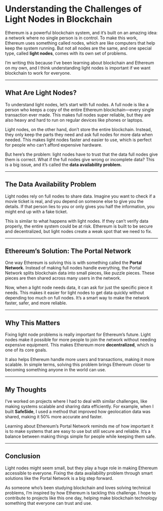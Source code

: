 # Understanding the Challenges of Light Nodes in Blockchain  

Ethereum is a powerful blockchain system, and it’s built on an amazing idea: a network where no single person is in control. To make this work, Ethereum uses something called nodes, which are like computers that help keep the system running. But not all nodes are the same, and one special type, called **light nodes**, comes with its own set of problems.  

I’m writing this because I’ve been learning about blockchain and Ethereum on my own, and I think understanding light nodes is important if we want blockchain to work for everyone.

---

## What Are Light Nodes?  

To understand light nodes, let’s start with full nodes. A full node is like a person who keeps a copy of the entire Ethereum blockchain—every single transaction ever made. This makes full nodes super reliable, but they are also heavy and hard to run on regular devices like phones or laptops.  

Light nodes, on the other hand, don’t store the entire blockchain. Instead, they only keep the parts they need and ask full nodes for more data when needed. This makes light nodes faster and easier to use, which is perfect for people who can’t afford expensive hardware.  

But here’s the problem: light nodes have to trust that the data full nodes give them is correct. What if the full nodes give wrong or incomplete data? This is a big issue, and it’s called the **data availability problem.**

---

## The Data Availability Problem  

Light nodes rely on full nodes to share data. Imagine you want to check if a movie ticket is real, and you depend on someone else to give you the details. If that person lies to you or only gives you half the information, you might end up with a fake ticket.  

This is similar to what happens with light nodes. If they can’t verify data properly, the entire system could be at risk. Ethereum is built to be secure and decentralized, but light nodes create a weak spot that we need to fix.

---

## Ethereum’s Solution: The Portal Network  

One way Ethereum is solving this is with something called the **Portal Network.** Instead of making full nodes handle everything, the Portal Network splits blockchain data into small pieces, like puzzle pieces. These pieces are then shared across many users in the network.  

Now, when a light node needs data, it can ask for just the specific piece it needs. This makes it easier for light nodes to get data quickly without depending too much on full nodes. It’s a smart way to make the network faster, safer, and more reliable.

---

## Why This Matters  

Fixing light node problems is really important for Ethereum’s future. Light nodes make it possible for more people to join the network without needing expensive equipment. This makes Ethereum more **decentralized**, which is one of its core goals.  

It also helps Ethereum handle more users and transactions, making it more scalable. In simple terms, solving this problem brings Ethereum closer to becoming something anyone in the world can use.

---

## My Thoughts  

I’ve worked on projects where I had to deal with similar challenges, like making systems scalable and sharing data efficiently. For example, when I built **SafeSide**, I used a method that improved how geolocation data was shared, making it 50% more accurate and faster.  

Learning about Ethereum’s Portal Network reminds me of how important it is to make systems that are easy to use but still secure and reliable. It’s a balance between making things simple for people while keeping them safe.

---

## Conclusion  

Light nodes might seem small, but they play a huge role in making Ethereum accessible to everyone. Fixing the data availability problem through smart solutions like the Portal Network is a big step forward.  

As someone who’s been studying blockchain and loves solving technical problems, I’m inspired by how Ethereum is tackling this challenge. I hope to contribute to projects like this one day, helping make blockchain technology something that everyone can trust and use.
